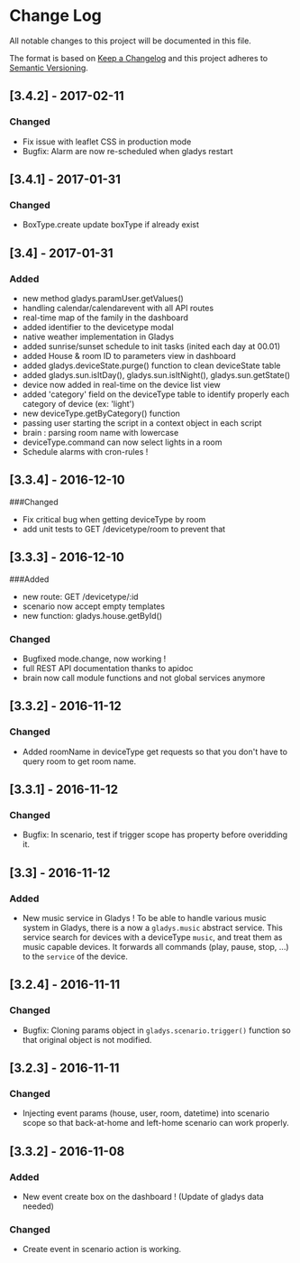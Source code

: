 # Change Log
All notable changes to this project will be documented in this file.

The format is based on [Keep a Changelog](http://keepachangelog.com/) 
and this project adheres to [Semantic Versioning](http://semver.org/).

## [3.4.2] - 2017-02-11
### Changed
- Fix issue with leaflet CSS in production mode
- Bugfix: Alarm are now re-scheduled when gladys restart

## [3.4.1] - 2017-01-31
### Changed
- BoxType.create update boxType if already exist

## [3.4] - 2017-01-31
### Added
- new method gladys.paramUser.getValues()
- handling calendar/calendarevent with all API routes
- real-time map of the family in the dashboard
- added identifier to the devicetype modal
- native weather implementation in Gladys
- added sunrise/sunset schedule to init tasks (inited each day at 00.01)
- added House & room ID to parameters view in dashboard
- added gladys.deviceState.purge() function to clean deviceState table
- added gladys.sun.isItDay(), gladys.sun.isItNight(), gladys.sun.getState()
- device now added in real-time on the device list view
- added 'category' field on the deviceType table to identify properly each category of device (ex: 'light')
- new deviceType.getByCategory() function
- passing user starting the script in a context object in each script 
- brain : parsing room name with lowercase
- deviceType.command can now select lights in a room
- Schedule alarms with cron-rules ! 

## [3.3.4] - 2016-12-10
###Changed
- Fix critical bug when getting deviceType by room
- add unit tests to GET /devicetype/room to prevent that

## [3.3.3] - 2016-12-10
###Added
- new route: GET /devicetype/:id
- scenario now accept empty templates
- new function: gladys.house.getById()

### Changed
- Bugfixed mode.change, now working !
- full REST API documentation thanks to apidoc
- brain now call module functions and not global services anymore

## [3.3.2] - 2016-11-12
### Changed
- Added roomName in deviceType get requests so that you don't have to query room to get room name.

## [3.3.1] - 2016-11-12
### Changed
- Bugfix: In scenario, test if trigger scope has property before overidding it.

## [3.3] - 2016-11-12
### Added
- New music service in Gladys ! To be able to handle various music system in Gladys, there is a now a `gladys.music` abstract service.
This service search for devices with a deviceType `music`, and treat them as music capable devices.
It forwards all commands (play, pause, stop, ...) to the `service` of the device.

## [3.2.4] - 2016-11-11
### Changed
- Bugfix: Cloning params object in  `gladys.scenario.trigger()` function so that original object is not modified.

## [3.2.3] - 2016-11-11
### Changed
- Injecting event params (house, user, room, datetime) into scenario scope so that back-at-home and left-home scenario can work properly.

## [3.3.2] - 2016-11-08
### Added
- New event create box on the dashboard ! (Update of gladys data needed)

### Changed
- Create event in scenario action is working.